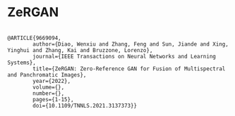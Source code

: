 # ZeRGAN
<pre>
    <code>
@ARTICLE{9669094, 
        author={Diao, Wenxiu and Zhang, Feng and Sun, Jiande and Xing, Yinghui and Zhang, Kai and Bruzzone, Lorenzo}, 
        journal={IEEE Transactions on Neural Networks and Learning Systems},   
        title={ZeRGAN: Zero-Reference GAN for Fusion of Multispectral and Panchromatic Images},  
        year={2022},  
        volume={},  
        number={},  
        pages={1-15},  
        doi={10.1109/TNNLS.2021.3137373}}
    </code>
</pre>
